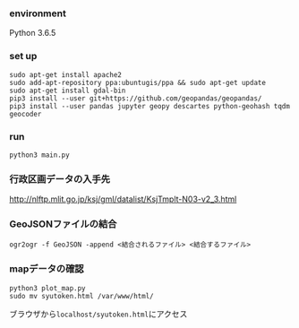 ### environment
Python 3.6.5

### set up 
```
sudo apt-get install apache2
sudo add-apt-repository ppa:ubuntugis/ppa && sudo apt-get update
sudo apt-get install gdal-bin
pip3 install --user git+https://github.com/geopandas/geopandas/
pip3 install --user pandas jupyter geopy descartes python-geohash tqdm geocoder
```

### run
`python3 main.py`

### 行政区画データの入手先
http://nlftp.mlit.go.jp/ksj/gml/datalist/KsjTmplt-N03-v2_3.html

### GeoJSONファイルの結合
```
ogr2ogr -f GeoJSON -append <結合されるファイル> <結合するファイル>
```

### mapデータの確認
```
python3 plot_map.py
sudo mv syutoken.html /var/www/html/
```

ブラウザから`localhost/syutoken.html`にアクセス
